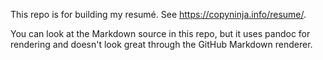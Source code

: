 This repo is for building my resumé. See <https://copyninja.info/resume/>.

You can look at the Markdown source in this repo, but it uses pandoc for rendering and doesn't look great through the GitHub Markdown renderer.

